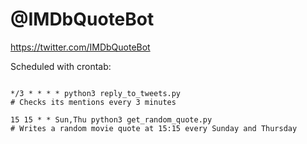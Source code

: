 # @IMDbQuoteBot

https://twitter.com/IMDbQuoteBot

Scheduled with crontab:
```

*/3 * * * * python3 reply_to_tweets.py
# Checks its mentions every 3 minutes

15 15 * * Sun,Thu python3 get_random_quote.py
# Writes a random movie quote at 15:15 every Sunday and Thursday

```

